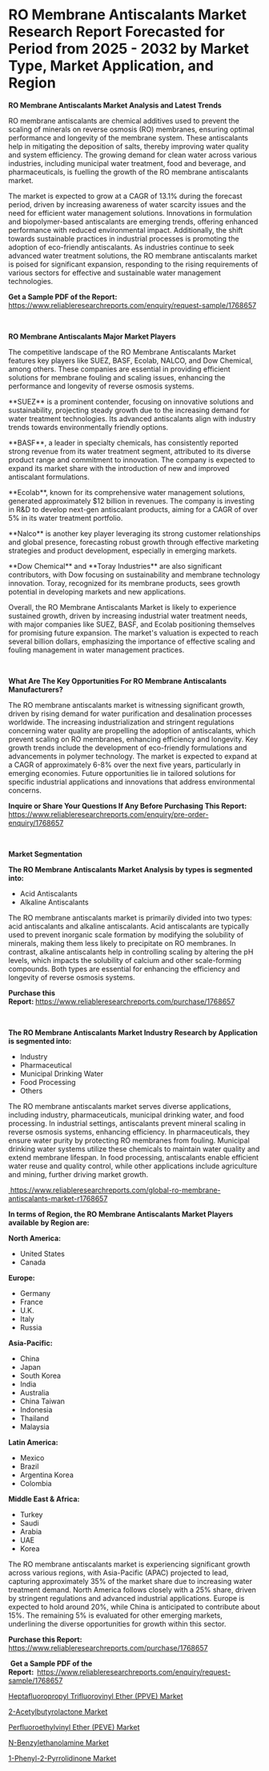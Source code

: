 <p><h1>RO Membrane Antiscalants Market Research Report Forecasted for Period from 2025 -  2032 by Market Type, Market Application, and Region</h1></p><p><strong>RO Membrane Antiscalants Market Analysis and Latest Trends</strong></p>
<p><p>RO membrane antiscalants are chemical additives used to prevent the scaling of minerals on reverse osmosis (RO) membranes, ensuring optimal performance and longevity of the membrane system. These antiscalants help in mitigating the deposition of salts, thereby improving water quality and system efficiency. The growing demand for clean water across various industries, including municipal water treatment, food and beverage, and pharmaceuticals, is fuelling the growth of the RO membrane antiscalants market.</p><p>The market is expected to grow at a CAGR of 13.1% during the forecast period, driven by increasing awareness of water scarcity issues and the need for efficient water management solutions. Innovations in formulation and biopolymer-based antiscalants are emerging trends, offering enhanced performance with reduced environmental impact. Additionally, the shift towards sustainable practices in industrial processes is promoting the adoption of eco-friendly antiscalants. As industries continue to seek advanced water treatment solutions, the RO membrane antiscalants market is poised for significant expansion, responding to the rising requirements of various sectors for effective and sustainable water management technologies.</p></p>
<p><strong>Get a Sample PDF of the Report:&nbsp;</strong> <a href="https://www.reliableresearchreports.com/enquiry/request-sample/1768657?utm_campaign=102&utm_medium=2&utm_source=Github&utm_content=ia&utm_term=03042025&utm_id=ro-membrane-antiscalants">https://www.reliableresearchreports.com/enquiry/request-sample/1768657</a></p>
<p>&nbsp;</p>
<p><strong>RO Membrane Antiscalants Major Market Players</strong></p>
<p><p>The competitive landscape of the RO Membrane Antiscalants Market features key players like SUEZ, BASF, Ecolab, NALCO, and Dow Chemical, among others. These companies are essential in providing efficient solutions for membrane fouling and scaling issues, enhancing the performance and longevity of reverse osmosis systems.</p><p>**SUEZ** is a prominent contender, focusing on innovative solutions and sustainability, projecting steady growth due to the increasing demand for water treatment technologies. Its advanced antiscalants align with industry trends towards environmentally friendly options.</p><p>**BASF**, a leader in specialty chemicals, has consistently reported strong revenue from its water treatment segment, attributed to its diverse product range and commitment to innovation. The company is expected to expand its market share with the introduction of new and improved antiscalant formulations.</p><p>**Ecolab**, known for its comprehensive water management solutions, generated approximately $12 billion in revenues. The company is investing in R&D to develop next-gen antiscalant products, aiming for a CAGR of over 5% in its water treatment portfolio.</p><p>**Nalco** is another key player leveraging its strong customer relationships and global presence, forecasting robust growth through effective marketing strategies and product development, especially in emerging markets.</p><p>**Dow Chemical** and **Toray Industries** are also significant contributors, with Dow focusing on sustainability and membrane technology innovation. Toray, recognized for its membrane products, sees growth potential in developing markets and new applications.</p><p>Overall, the RO Membrane Antiscalants Market is likely to experience sustained growth, driven by increasing industrial water treatment needs, with major companies like SUEZ, BASF, and Ecolab positioning themselves for promising future expansion. The market's valuation is expected to reach several billion dollars, emphasizing the importance of effective scaling and fouling management in water management practices.</p></p>
<p>&nbsp;</p>
<p><strong>What Are The Key Opportunities For RO Membrane Antiscalants Manufacturers?</strong></p>
<p><p>The RO membrane antiscalants market is witnessing significant growth, driven by rising demand for water purification and desalination processes worldwide. The increasing industrialization and stringent regulations concerning water quality are propelling the adoption of antiscalants, which prevent scaling on RO membranes, enhancing efficiency and longevity. Key growth trends include the development of eco-friendly formulations and advancements in polymer technology. The market is expected to expand at a CAGR of approximately 6-8% over the next five years, particularly in emerging economies. Future opportunities lie in tailored solutions for specific industrial applications and innovations that address environmental concerns.</p></p>
<p><strong>Inquire or Share Your Questions If Any Before Purchasing This Report:</strong> <a href="https://www.reliableresearchreports.com/enquiry/pre-order-enquiry/1768657?utm_campaign=102&utm_medium=2&utm_source=Github&utm_content=ia&utm_term=03042025&utm_id=ro-membrane-antiscalants">https://www.reliableresearchreports.com/enquiry/pre-order-enquiry/1768657</a></p>
<p>&nbsp;</p>
<p><strong>Market Segmentation</strong></p>
<p><strong>The RO Membrane Antiscalants Market Analysis by types is segmented into:</strong></p>
<p><ul><li>Acid Antiscalants</li><li>Alkaline Antiscalants</li></ul></p>
<p><p>The RO membrane antiscalants market is primarily divided into two types: acid antiscalants and alkaline antiscalants. Acid antiscalants are typically used to prevent inorganic scale formation by modifying the solubility of minerals, making them less likely to precipitate on RO membranes. In contrast, alkaline antiscalants help in controlling scaling by altering the pH levels, which impacts the solubility of calcium and other scale-forming compounds. Both types are essential for enhancing the efficiency and longevity of reverse osmosis systems.</p></p>
<p><strong>Purchase this Report:&nbsp;</strong><a href="https://www.reliableresearchreports.com/purchase/1768657?utm_campaign=102&utm_medium=2&utm_source=Github&utm_content=ia&utm_term=03042025&utm_id=ro-membrane-antiscalants">https://www.reliableresearchreports.com/purchase/1768657</a></p>
<p>&nbsp;</p>
<p><strong>The RO Membrane Antiscalants Market Industry Research by Application is segmented into:</strong></p>
<p><ul><li>Industry</li><li>Pharmaceutical</li><li>Municipal Drinking Water</li><li>Food Processing</li><li>Others</li></ul></p>
<p><p>The RO membrane antiscalants market serves diverse applications, including industry, pharmaceuticals, municipal drinking water, and food processing. In industrial settings, antiscalants prevent mineral scaling in reverse osmosis systems, enhancing efficiency. In pharmaceuticals, they ensure water purity by protecting RO membranes from fouling. Municipal drinking water systems utilize these chemicals to maintain water quality and extend membrane lifespan. In food processing, antiscalants enable efficient water reuse and quality control, while other applications include agriculture and mining, further driving market growth.</p></p>
<p><a href="https://www.reliableresearchreports.com/global-ro-membrane-antiscalants-market-r1768657?utm_campaign=102&utm_medium=2&utm_source=Github&utm_content=ia&utm_term=03042025&utm_id=ro-membrane-antiscalants">&nbsp;https://www.reliableresearchreports.com/global-ro-membrane-antiscalants-market-r1768657</a></p>
<p><strong>In terms of Region, the RO Membrane Antiscalants Market Players available by Region are:</strong></p>
<p>
    <p> <strong> North America: </strong>
        <ul>
            <li>United States</li>
            <li>Canada</li>
        </ul>
        </p> 
    <p> <strong> Europe: </strong>
        <ul>
            <li>Germany</li>
            <li>France</li>
            <li>U.K.</li>
            <li>Italy</li>
            <li>Russia</li>
        </ul>
        </p> 
    <p> <strong> Asia-Pacific: </strong>
        <ul>
            <li>China</li>
            <li>Japan</li>
            <li>South Korea</li>
            <li>India</li>
            <li>Australia</li>
            <li>China Taiwan</li>
            <li>Indonesia</li>
            <li>Thailand</li>
            <li>Malaysia</li>
        </ul>
        </p> 
    <p> <strong> Latin America: </strong>
        <ul>
            <li>Mexico</li>
            <li>Brazil</li>
            <li>Argentina Korea</li>
            <li>Colombia</li>
        </ul>
        </p> 
    <p> <strong> Middle East & Africa: </strong>
        <ul>
            <li>Turkey</li>
            <li>Saudi</li>
            <li>Arabia</li>
            <li>UAE</li>
            <li>Korea</li>
        </ul>
    </p>
    </p>
<p><p>The RO membrane antiscalants market is experiencing significant growth across various regions, with Asia-Pacific (APAC) projected to lead, capturing approximately 35% of the market share due to increasing water treatment demand. North America follows closely with a 25% share, driven by stringent regulations and advanced industrial applications. Europe is expected to hold around 20%, while China is anticipated to contribute about 15%. The remaining 5% is evaluated for other emerging markets, underlining the diverse opportunities for growth within this sector.</p></p>
<p><strong>Purchase this Report: </strong><a href="https://www.reliableresearchreports.com/purchase/1768657?utm_campaign=102&utm_medium=2&utm_source=Github&utm_content=ia&utm_term=03042025&utm_id=ro-membrane-antiscalants">https://www.reliableresearchreports.com/purchase/1768657</a></p>
<p>&nbsp;<strong>Get a Sample PDF of the Report:&nbsp;&nbsp;</strong><a href="https://www.reliableresearchreports.com/enquiry/request-sample/1768657?utm_campaign=102&utm_medium=2&utm_source=Github&utm_content=ia&utm_term=03042025&utm_id=ro-membrane-antiscalants">https://www.reliableresearchreports.com/enquiry/request-sample/1768657</a></p>
<p><strong></strong></p>
<p><p><a href="https://github.com/daleogrando/Market-Research-Report-List-1/blob/main/heptafluoropropyl-trifluorovinyl-ether-ppve-market.md?utm_campaign=102&utm_medium=2&utm_source=Github&utm_content=ia&utm_term=03042025&utm_id=ro-membrane-antiscalants">Heptafluoropropyl Trifluorovinyl Ether (PPVE) Market</a></p><p><a href="https://github.com/ubavicachida/Market-Research-Report-List-1/blob/main/2-acetylbutyrolactone-market.md?utm_campaign=102&utm_medium=2&utm_source=Github&utm_content=ia&utm_term=03042025&utm_id=ro-membrane-antiscalants">2-Acetylbutyrolactone Market</a></p><p><a href="https://github.com/dayaanapis5/Market-Research-Report-List-1/blob/main/perfluoroethylvinyl-ether-peve-market.md?utm_campaign=102&utm_medium=2&utm_source=Github&utm_content=ia&utm_term=03042025&utm_id=ro-membrane-antiscalants">Perfluoroethylvinyl Ether (PEVE) Market</a></p><p><a href="https://github.com/gasikcalbos8/Market-Research-Report-List-1/blob/main/n-benzylethanolamine-market.md?utm_campaign=102&utm_medium=2&utm_source=Github&utm_content=ia&utm_term=03042025&utm_id=ro-membrane-antiscalants">N-Benzylethanolamine Market</a></p><p><a href="https://github.com/vaduzunny/Market-Research-Report-List-1/blob/main/1-phenyl-2-pyrrolidinone-market.md?utm_campaign=102&utm_medium=2&utm_source=Github&utm_content=ia&utm_term=03042025&utm_id=ro-membrane-antiscalants">1-Phenyl-2-Pyrrolidinone Market</a></p></p>